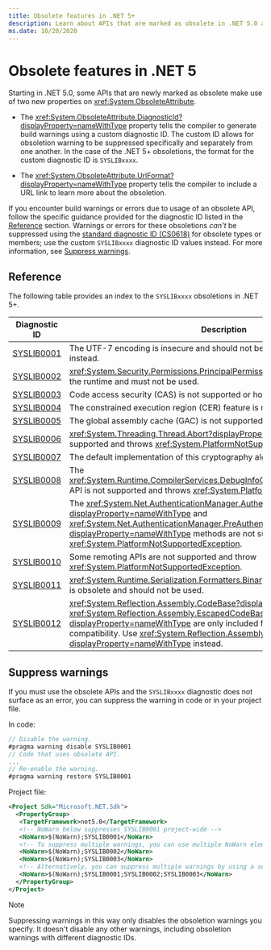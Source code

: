 ```yaml
---
title: Obsolete features in .NET 5+
description: Learn about APIs that are marked as obsolete in .NET 5.0 and later versions that produce SYSLIB compiler warnings.
ms.date: 10/20/2020
---
```

# Obsolete features in .NET 5

Starting in .NET 5.0, some APIs that are newly marked as obsolete make use of two new properties on <xref:System.ObsoleteAttribute>.

- The <xref:System.ObsoleteAttribute.DiagnosticId?displayProperty=nameWithType> property tells the compiler to generate build warnings using a custom diagnostic ID. The custom ID allows for obsoletion warning to be suppressed specifically and separately from one another. In the case of the .NET 5+ obsoletions, the format for the custom diagnostic ID is `SYSLIBxxxx`.

- The <xref:System.ObsoleteAttribute.UrlFormat?displayProperty=nameWithType> property tells the compiler to include a URL link to learn more about the obsoletion.

If you encounter build warnings or errors due to usage of an obsolete API, follow the specific guidance provided for the diagnostic ID listed in the [Reference](#reference) section. Warnings or errors for these obsoletions *can't* be suppressed using the [standard diagnostic ID (CS0618)](../../csharp/language-reference/compiler-messages/cs0618.md) for obsolete types or members; use the custom `SYSLIBxxxx` diagnostic ID values instead. For more information, see [Suppress warnings](#suppress-warnings).

## Reference

The following table provides an index to the `SYSLIBxxxx` obsoletions in .NET 5+.

| Diagnostic ID | Description |
| - | - |
| [SYSLIB0001](syslib0001.md) | The UTF-7 encoding is insecure and should not be used. Consider using UTF-8 instead. |
| [SYSLIB0002](syslib0002.md) | <xref:System.Security.Permissions.PrincipalPermissionAttribute> is not honored by the runtime and must not be used. |
| [SYSLIB0003](syslib0003.md) | Code access security (CAS) is not supported or honored by the runtime. |
| [SYSLIB0004](syslib0004.md) | The constrained execution region (CER) feature is not supported. |
| [SYSLIB0005](syslib0005.md) | The global assembly cache (GAC) is not supported. |
| [SYSLIB0006](syslib0006.md) | <xref:System.Threading.Thread.Abort?displayProperty=nameWithType> is not supported and throws <xref:System.PlatformNotSupportedException>. |
| [SYSLIB0007](syslib0007.md) | The default implementation of this cryptography algorithm is not supported. |
| [SYSLIB0008](syslib0008.md) | The <xref:System.Runtime.CompilerServices.DebugInfoGenerator.CreatePdbGenerator> API is not supported and throws <xref:System.PlatformNotSupportedException>. |
| [SYSLIB0009](syslib0009.md) | The <xref:System.Net.AuthenticationManager.Authenticate%2A?displayProperty=nameWithType> and <xref:System.Net.AuthenticationManager.PreAuthenticate%2A?displayProperty=nameWithType> methods are not supported and throw <xref:System.PlatformNotSupportedException>. |
| [SYSLIB0010](syslib0010.md) | Some remoting APIs are not supported and throw <xref:System.PlatformNotSupportedException>. |
| [SYSLIB0011](syslib0011.md) | <xref:System.Runtime.Serialization.Formatters.Binary.BinaryFormatter> serialization is obsolete and should not be used. |
| [SYSLIB0012](syslib0012.md) | <xref:System.Reflection.Assembly.CodeBase?displayProperty=nameWithType> and <xref:System.Reflection.Assembly.EscapedCodeBase?displayProperty=nameWithType> are only included for .NET Framework compatibility. Use <xref:System.Reflection.Assembly.Location?displayProperty=nameWithType> instead. |

## Suppress warnings

If you must use the obsolete APIs and the `SYSLIBxxxx` diagnostic does not surface as an error, you can suppress the warning in code or in your project file.

In code:

```csharp
// Disable the warning.
#pragma warning disable SYSLIB0001
// Code that uses obsolete API.
...
// Re-enable the warning.
#pragma warning restore SYSLIB0001
```

Project file:

```xml
<Project Sdk="Microsoft.NET.Sdk">
  <PropertyGroup>
   <TargetFramework>net5.0</TargetFramework>
   <!-- NoWarn below suppresses SYSLIB0001 project-wide -->
   <NoWarn>$(NoWarn);SYSLIB0001</NoWarn>
   <!-- To suppress multiple warnings, you can use multiple NoWarn elements -->
   <NoWarn>$(NoWarn);SYSLIB0002</NoWarn>
   <NoWarn>$(NoWarn);SYSLIB0003</NoWarn>
   <!-- Alternatively, you can suppress multiple warnings by using a semicolon-delimited list -->
   <NoWarn>$(NoWarn);SYSLIB0001;SYSLIB0002;SYSLIB0003</NoWarn>
  </PropertyGroup>
</Project>
```

> [!NOTE]
> Suppressing warnings in this way only disables the obsoletion warnings you specify. It doesn't disable any other warnings, including obsoletion warnings with different diagnostic IDs.
